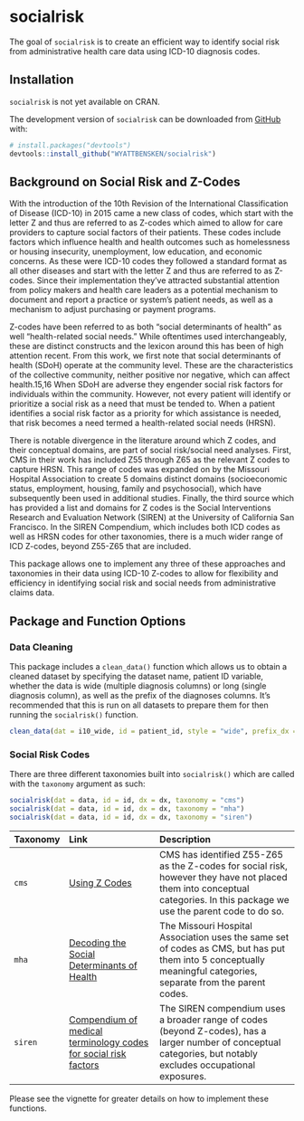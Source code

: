 
<!-- README.md is generated from README.Rmd. Please edit that file -->

# socialrisk

<!-- badges: start -->
<!-- badges: end -->

The goal of `socialrisk` is to create an efficient way to identify
social risk from administrative health care data using ICD-10 diagnosis
codes.

## Installation

`socialrisk` is not yet available on CRAN.

The development version of `socialrisk` can be downloaded from
[GitHub](https://github.com/WYATTBENSKEN/socialrisk) with:

``` r
# install.packages("devtools")
devtools::install_github("WYATTBENSKEN/socialrisk")
```

## Background on Social Risk and Z-Codes

With the introduction of the 10th Revision of the International
Classification of Disease (ICD-10) in 2015 came a new class of codes,
which start with the letter Z and thus are referred to as Z-codes which
aimed to allow for care providers to capture social factors of their
patients. These codes include factors which influence health and health
outcomes such as homelessness or housing insecurity, unemployment, low
education, and economic concerns. As these were ICD-10 codes they
followed a standard format as all other diseases and start with the
letter Z and thus are referred to as Z-codes. Since their implementation
they’ve attracted substantial attention from policy makers and health
care leaders as a potential mechanism to document and report a practice
or system’s patient needs, as well as a mechanism to adjust purchasing
or payment programs.

Z-codes have been referred to as both “social determinants of health” as
well “health-related social needs.” While oftentimes used
interchangeably, these are distinct constructs and the lexicon around
this has been of high attention recent. From this work, we first note
that social determinants of health (SDoH) operate at the community
level. These are the characteristics of the collective community,
neither positive nor negative, which can affect health.15,16 When SDoH
are adverse they engender social risk factors for individuals within the
community. However, not every patient will identify or prioritize a
social risk as a need that must be tended to. When a patient identifies
a social risk factor as a priority for which assistance is needed, that
risk becomes a need termed a health-related social needs (HRSN).

There is notable divergence in the literature around which Z codes, and
their conceptual domains, are part of social risk/social need analyses.
First, CMS in their work has included Z55 through Z65 as the relevant Z
codes to capture HRSN. This range of codes was expanded on by the
Missouri Hospital Association to create 5 domains distinct domains
(socioeconomic status, employment, housing, family and psychosocial),
which have subsequently been used in additional studies. Finally, the
third source which has provided a list and domains for Z codes is the
Social Interventions Research and Evaluation Network (SIREN) at the
University of California San Francisco. In the SIREN Compendium, which
includes both ICD codes as well as HRSN codes for other taxonomies,
there is a much wider range of ICD Z-codes, beyond Z55-Z65 that are
included.

This package allows one to implement any three of these approaches and
taxonomies in their data using ICD-10 Z-codes to allow for flexibility
and efficiency in identifying social risk and social needs from
administrative claims data.

## Package and Function Options

### Data Cleaning

This package includes a `clean_data()` function which allows us to
obtain a cleaned dataset by specifying the dataset name, patient ID
variable, whether the data is wide (multiple diagnosis columns) or long
(single diagnosis column), as well as the prefix of the diagnoses
columns. It’s recommended that this is run on all datasets to prepare
them for then running the `socialrisk()` function.

``` r
clean_data(dat = i10_wide, id = patient_id, style = "wide", prefix_dx = "dx")
```

### Social Risk Codes

There are three different taxonomies built into `socialrisk()` which are
called with the `taxonomy` argument as such:

``` r
socialrisk(dat = data, id = id, dx = dx, taxonomy = "cms")
socialrisk(dat = data, id = id, dx = dx, taxonomy = "mha")
socialrisk(dat = data, id = id, dx = dx, taxonomy = "siren")
```

| Taxonomy | Link                                                                                                                                                                               | Description                                                                                                                                                               |
|:---------|:-----------------------------------------------------------------------------------------------------------------------------------------------------------------------------------|:--------------------------------------------------------------------------------------------------------------------------------------------------------------------------|
| `cms`    | [Using Z Codes](https://www.cms.gov/files/document/zcodes-infographic.pdf)                                                                                                         | CMS has identified Z55-Z65 as the Z-codes for social risk, however they have not placed them into conceptual categories. In this package we use the parent code to do so. |
| `mha`    | [Decoding the Social Determinants of Health](https://www.mhanet.com/mhaimages/Policy_Briefs/PolicyBrief_SDOH.pdf)                                                                  | The Missouri Hospital Association uses the same set of codes as CMS, but has put them into 5 conceptually meaningful categories, separate from the parent codes.          |
| `siren`  | [Compendium of medical terminology codes for social risk factors](https://sirenetwork.ucsf.edu/tools-resources/resources/compendium-medical-terminology-codes-social-risk-factors) | The SIREN compendium uses a broader range of codes (beyond Z-codes), has a larger number of conceptual categories, but notably excludes occupational exposures.           |

Please see the vignette for greater details on how to implement these
functions.
